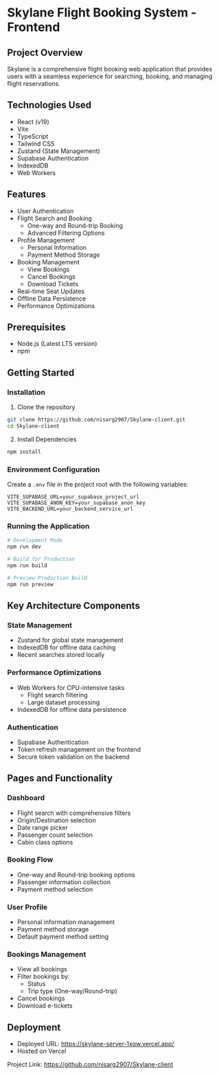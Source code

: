 # Skylane Flight Booking System - Frontend

## Project Overview
Skylane is a comprehensive flight booking web application that provides users with a seamless experience for searching, booking, and managing flight reservations.

## Technologies Used
- React (v19)
- Vite
- TypeScript
- Tailwind CSS
- Zustand (State Management)
- Supabase Authentication
- IndexedDB
- Web Workers

## Features
- User Authentication
- Flight Search and Booking
  - One-way and Round-trip Booking
  - Advanced Filtering Options
- Profile Management
  - Personal Information
  - Payment Method Storage
- Booking Management
  - View Bookings
  - Cancel Bookings
  - Download Tickets
- Real-time Seat Updates
- Offline Data Persistence
- Performance Optimizations

## Prerequisites
- Node.js (Latest LTS version)
- npm

## Getting Started

### Installation
1. Clone the repository
```bash
git clone https://github.com/nisarg2907/Skylane-client.git
cd Skylane-client
```

2. Install Dependencies
```bash
npm install
```

### Environment Configuration
Create a `.env` file in the project root with the following variables:
```
VITE_SUPABASE_URL=your_supabase_project_url
VITE_SUPABASE_ANON_KEY=your_supabase_anon_key
VITE_BACKEND_URL=your_backend_service_url
```

### Running the Application
```bash
# Development Mode
npm run dev

# Build for Production
npm run build

# Preview Production Build
npm run preview
```

## Key Architecture Components

### State Management
- Zustand for global state management
- IndexedDB for offline data caching
- Recent searches stored locally

### Performance Optimizations
- Web Workers for CPU-intensive tasks
  - Flight search filtering
  - Large dataset processing
- IndexedDB for offline data persistence

### Authentication
- Supabase Authentication
- Token refresh management on the frontend
- Secure token validation on the backend

## Pages and Functionality

### Dashboard
- Flight search with comprehensive filters
- Origin/Destination selection
- Date range picker
- Passenger count selection
- Cabin class options

### Booking Flow
- One-way and Round-trip booking options
- Passenger information collection
- Payment method selection

### User Profile
- Personal information management
- Payment method storage
- Default payment method setting

### Bookings Management
- View all bookings
- Filter bookings by:
  - Status
  - Trip type (One-way/Round-trip)
- Cancel bookings
- Download e-tickets

## Deployment
- Deployed URL: https://skylane-server-1xqw.vercel.app/
- Hosted on Vercel



Project Link: https://github.com/nisarg2907/Skylane-client